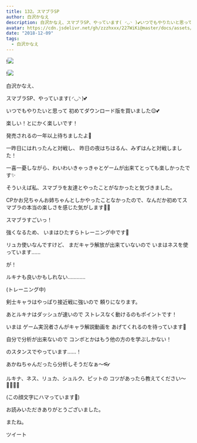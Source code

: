 ```yaml
---
title: 132。スマブラSP
author: 白沢かなえ
description: 白沢かなえ、スマブラSP、やっています( ◜◡◝ )💕いつでもやりたいと思って初めてダウンロード版を買いました😌💕楽しい！とにかく楽しい...
avatar: https://cdn.jsdelivr.net/gh/zzzhxxx/227WiKi@master/docs/assets/photo/avatar/kanae.jpg
date: "2018-12-09"
tags:
  - 白沢かなえ
---
```


!![](https://cdn.jsdelivr.net/gh/zzzhxxx/227WiKi-image@master/blog-image/kanae-2018-12-09_1.jpg)

!![](https://cdn.jsdelivr.net/gh/zzzhxxx/227WiKi-image@master/blog-image/kanae-2018-12-09_2.jpg)














白沢かなえ、


スマブラSP、やっています( ◜◡◝ )💕









いつでもやりたいと思って
初めてダウンロード版を買いました😌💕










楽しい！とにかく楽しいです！




発売されるの一年以上待ちましたよ🥺












一昨日にはれったんと対戦し、
昨日の夜はちはるん、みずはんと対戦しました！





一喜一憂しながら、わいわいきゃっきゃとゲームが出来てとっても楽しかったです✨





そういえば私、スマブラを友達とやったことがなかったと気づきました。





CPかお兄ちゃんお姉ちゃんとしかやったことなかったので、なんだか初めてスマブラの本当の楽しさを感じた気がします🥺💕







スマブラすごいっ！















強くなるため、
いまはひたすらトレーニング中です🥺





リュカ使いなんですけど、
まだキャラ解放が出来ていないので
いまはネスを使っています……




が！




ルキナも良いかもしれない…………







(トレーニング中)





剣士キャラはやっぱり接近戦に強いので
頼りになります。



あとルキナはダッシュが速いので
ストレスなく動けるのもポイントです！







いまは
ゲーム実況者さんがキャラ解説動画を
あげてくれるのを待っています🥺






自分で分析が出来ないので
コンボとかはもう他の方のを学ぶしかない！




のスタンスでやっています……！









あかねちゃんだったら分析しそうだなぁ〜👓













ルキナ、ネス、リュカ、シュルク、ピットの
コツがあったら教えてください〜🙇🏻‍♀️🎀














(この顔文字にハマっています🥺)











お読みいただきありがとうございました。


またね。


ツイート



